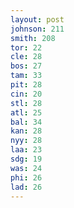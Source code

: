 ```yaml
---
layout: post
johnson: 211
smith: 208
tor: 22
cle: 28
bos: 27
tam: 33
pit: 28
cin: 20
stl: 28
atl: 25
bal: 34
kan: 28
nyy: 28
laa: 23
sdg: 19
was: 24
phi: 26
lad: 26
---
```

